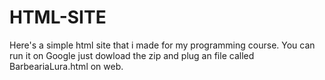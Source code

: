 # HTML-SITE
Here's a simple html site that i made for my programming course.
You can run it on Google just dowload the zip and plug an file called BarbeariaLura.html on web.
